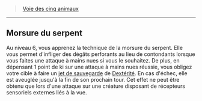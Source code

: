 ﻿> [Voie des cinq animaux](hd_monk_fiveanimals.md)

---

## Morsure du serpent

Au niveau 6, vous apprenez la technique de la morsure du serpent. Elle vous permet d'infliger des dégâts perforants au lieu de contondants lorsque vous faites une attaque à mains nues si vous le souhaitez. De plus, en dépensant 1 point de ki sur une attaque à mains nues réussie, vous obligez votre cible à faire un [jet de sauvegarde](hd_abilities_jets_de_sauvegarde.md) de [Dextérité](hd_abilities_dexterity.md). En cas d'échec, elle est aveuglée jusqu'à la fin de son prochain tour. Cet effet ne peut être obtenu que lors d'une attaque sur une créature disposant de récepteurs sensoriels externes liés à la vue.

